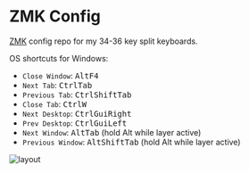 # ZMK Config

[ZMK](https://zmk.dev) config repo for my 34-36 key split keyboards.

OS shortcuts for Windows:
- `Close Window`: <kbd>Alt</kbd><kbd>F4</kbdy>
- `Next Tab`: <kbd>Ctrl</kbd><kbd>Tab</kbd>
- `Previous Tab`: <kbd>Ctrl</kbd><kbd>Shift</kbd><kbd>Tab</kbd>
- `Close Tab`: <kbd>Ctrl</kbd><kbd>W</kbd>
- `Next Desktop`: <kbd>Ctrl</kbd><kbd>Gui</kbd><kbd>Right</kbd>
- `Prev Desktop`: <kbd>Ctrl</kbd><kbd>Gui</kbd><kbd>Left</kbd>
- `Next Window`: <kbd>Alt</kbd><kbd>Tab</kbd> (hold Alt while layer active)
- `Previous Window`: <kbd>Alt</kbd><kbd>Shift</kbd><kbd>Tab</kbd> (hold Alt while layer active)

![layout](****)
